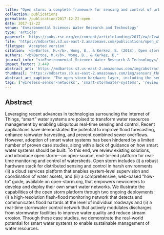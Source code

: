 ```yaml
---
title: "Open storm: a complete framework for sensing and control of urban watersheds"
collection: publications
permalink: /publication/2017-12-22-open
date: 2017-12-22
venue: 'Environmental Science: Water Research and Technology'
type: 'article'
paperurl: 'https://pubs.rsc.org/en/content/articlelanding/2017/ew/c7ew00374a'
file: 'https://mdbartos.s3.us-east-2.amazonaws.com/publications/open_storm.pdf'
filetype: 'Accepted version'
citation: '<b>Bartos, M.</b>, Wong, B., & Kerkez, B. (2018). Open storm: a complete framework for sensing and control of urban watersheds. <i>Environmental Science: Water Research & Technology</i>, 4(3), 346–358. doi:10.1039/c7ew00374a'
authors: "<b>Bartos, M.</b>, Wong, B., & Kerkez, B."
journal_info: "<i>Environmental Science: Water Research & Technology</i>, 4(3), 346–358, (2018)"
impact_factor: 3.449
abstract_art: 'https://mdbartos.s3.us-east-2.amazonaws.com/img/abstract_art_4b.png'
thumbnail: 'https://mdbartos.s3.us-east-2.amazonaws.com/img/sensors_thumb.png'
abstract_art_caption: 'The open storm hardware layer, including the sensor node along with a representative schematic of its placement in an urban watershed.'
tags: ['wireless-sensor-networks', 'smart-stormwater-systems', 'review']
---
```


## Abstract

Leveraging recent advances in technologies surrounding the Internet of Things, “smart” water systems are poised to transform water resources management by enabling ubiquitous real-time sensing and control. Recent applications have demonstrated the potential to improve flood forecasting, enhance rainwater harvesting, and prevent combined sewer overflows. However, adoption of smart water systems has been hindered by a limited number of proven case studies, along with a lack of guidance on how smart water systems should be built. To this end, we review existing solutions, and introduce open storm—an open-source, end-to-end platform for real-time monitoring and control of watersheds. Open storm includes (i) a robust hardware stack for distributed sensing and control in harsh environments (ii) a cloud services platform that enables system-level supervision and coordination of water assets, and (iii) a comprehensive, web-based “how-to” guide, available on open-storm.org, that empowers newcomers to develop and deploy their own smart water networks. We illustrate the capabilities of the open storm platform through two ongoing deployments: (i) a high-resolution flash-flood monitoring network that detects and communicates flood hazards at the level of individual roadways and (ii) a real-time stormwater control network that actively modulates discharges from stormwater facilities to improve water quality and reduce stream erosion. Through these case studies, we demonstrate the real-world potential for smart water systems to enable sustainable management of water resources.

